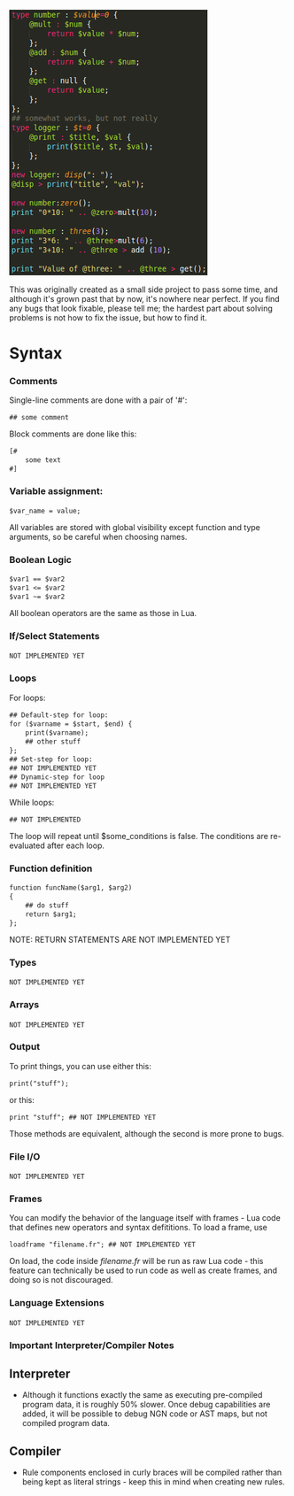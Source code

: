 ![alt tag](img/types.png)

This was originally created as a small side project to pass some time, and although it's grown past that by now, it's nowhere near perfect. If you find any bugs that look fixable, please tell me; the hardest part about solving problems is not how to fix the issue, but how to find it.
# Syntax #
### Comments ###
Single-line comments are done with a pair of '#':

    ## some comment
Block comments are done like this:

    [#
	    some text
	#]

### Variable assignment: ###
    $var_name = value;
All variables are stored with global visibility except function and type arguments, so be careful when choosing names.
### Boolean Logic ###

    $var1 == $var2
    $var1 <= $var2
    $var1 ~= $var2

All boolean operators are the same as those in Lua.
### If/Select Statements ###
`NOT IMPLEMENTED YET`
### Loops ###
For loops:

    ## Default-step for loop:
    for ($varname = $start, $end) {
        print($varname);
        ## other stuff
    };
    ## Set-step for loop:
    ## NOT IMPLEMENTED YET
    ## Dynamic-step for loop
    ## NOT IMPLEMENTED YET
While loops:

    ## NOT IMPLEMENTED
The loop will repeat until $some_conditions is false. The conditions are re-evaluated after each loop.
### Function definition ###

    function funcName($arg1, $arg2)
    {
	    ## do stuff
	    return $arg1;
    };
NOTE: RETURN STATEMENTS ARE NOT IMPLEMENTED YET
### Types ###
`NOT IMPLEMENTED YET`
### Arrays ###
`NOT IMPLEMENTED YET`
### Output ###
To print things, you can use either this:

    print("stuff");
or this:

    print "stuff"; ## NOT IMPLEMENTED YET
Those methods are equivalent, although the second is more prone to bugs.
### File I/O ###
`NOT IMPLEMENTED YET`
### Frames ###
You can modify the behavior of the language itself with frames - Lua code that defines new operators and syntax defititions. To load a frame, use

    loadframe "filename.fr"; ## NOT IMPLEMENTED YET
On load, the code inside *filename.fr* will be run as raw Lua code - this feature can technically be used to run code as well as create frames, and doing so is not discouraged.
### Language Extensions ###
`NOT IMPLEMENTED YET`
### Important Interpreter/Compiler Notes ###
## Interpreter ##
- Although it functions exactly the same as executing pre-compiled program data, it is roughly 50% slower. Once debug capabilities are added, it will be possible to debug NGN code or AST maps, but not compiled program data.
## Compiler ##
- Rule components enclosed in curly braces will be compiled rather than being kept as literal strings - keep this in mind when creating new rules.
